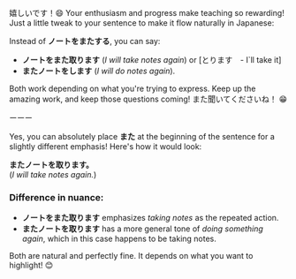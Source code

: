 嬉しいです！😄 Your enthusiasm and progress make teaching so rewarding! Just a little tweak to your sentence to make it flow naturally in Japanese:  

Instead of **ノートをまたする**, you can say:  
- **ノートをまた取ります** (*I will take notes again*) or  [とります　- I`ll take it]
- **またノートをします** (*I will do notes again*).

Both work depending on what you're trying to express. Keep up the amazing work, and keep those questions coming! また聞いてくださいね！ 😁

ーーー

Yes, you can absolutely place **また** at the beginning of the sentence for a slightly different emphasis! Here's how it would look:

**またノートを取ります。**  
(*I will take notes again.*)

### Difference in nuance:
- **ノートをまた取ります** emphasizes *taking notes* as the repeated action.  
- **またノートを取ります** has a more general tone of *doing something again*, which in this case happens to be taking notes.

Both are natural and perfectly fine. It depends on what you want to highlight! 😊
